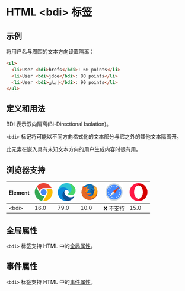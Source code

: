 HTML \<bdi> 标签
===
## 示例

将用户名与周围的文本方向设置隔离：

```html idoc:preview
<ul>
  <li>User <bdi>hrefs</bdi>: 60 points</li>
  <li>User <bdi>jdoe</bdi>: 80 points</li>
  <li>User <bdi>إيان</bdi>: 90 points</li>
</ul>
```

## 定义和用法

BDI 表示双向隔离(Bi-Directional Isolation)。

`<bdi>` 标记将可能以不同方向格式化的文本部分与它之外的其他文本隔离开。

此元素在嵌入具有未知文本方向的用户生成内容时很有用。

## 浏览器支持

| Element | ![chrome][1] | ![edge][2] | ![firefox][3] | ![safari][4] | ![opera][5] |
| ------- | ---- | ---- | ---- | ---- | ---- |
| \<bdi>  | 16.0 | 79.0 | 10.0 | ❌ 不支持 | 15.0 |
<!--rehype:style=width: 100%; display: inline-table;-->


## 全局属性

`<bdi>` 标签支持 HTML 中的[全局属性](../reference/standardattributes.md)。

## 事件属性

`<bdi>` 标签支持 HTML 中的[事件属性](../reference/eventattributes.md)。


[1]: ../assets/chrome.svg
[2]: ../assets/edge.svg
[3]: ../assets/firefox.svg
[4]: ../assets/safari.svg
[5]: ../assets/opera.svg